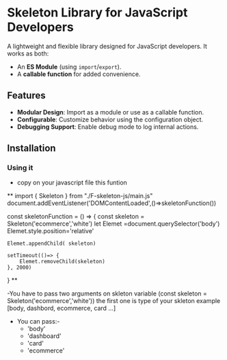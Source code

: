 # Skeleton Library for JavaScript Developers

A lightweight and flexible library designed for JavaScript developers. It works as both:
- An **ES Module** (using `import`/`export`).
- A **callable function** for added convenience.

## Features

- **Modular Design**: Import as a module or use as a callable function.
- **Configurable**: Customize behavior using the configuration object.
- **Debugging Support**: Enable debug mode to log internal actions.


## Installation

### Using it
- copy on your javascript file this funtion 
  

** import { Skeleton } from "./F-skeleton-js/main.js"
document.addEventListener('DOMContentLoaded',()=>skeletonFunction())

const skeletonFunction = () => {
    const skeleton = Skeleton('ecommerce','white')
    let Elemet =document.querySelector('body')
    Elemet.style.position='relative'
    
    Elemet.appendChild( skeleton)
    
    setTimeout(()=> {
        Elemet.removeChild(skeleton)
    }, 2000)
} **



-You have to pass two arguments on skleton variable (const skeleton = Skeleton('ecommerce','white'))  the first one is type of your skleton example [body, dashbord, ecommerce, card ...]
- You can pass:-
  - 'body'
  - 'dashboard'
  - 'card'
  - 'ecommerce'
 
